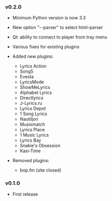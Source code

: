 ### v0.2.0

* Minimum Python version is now 3.3

* New option "--parser" to select html-parser

* Qt: ability to connect to player from tray menu

* Various fixes for existing plugins

* Added new plugins:
  * Lyrics Action
  * Song5
  * Evesta
  * LyricsMode
  * ShowMeLyrics
  * Alphabet Lyrics
  * Directlyrics
  * J-Lyrics.ru
  * Lyrics Depot
  * 1 Song Lyrics
  * Nautiljon
  * Musixmatch
  * Lyrics Place
  * 1 Music Lyrics
  * Lyrics Bay
  * Snakie's Obsession
  * Kasi-Time

* Removed plugins:
  * bop.fm (site closed)

### v0.1.0

* First release